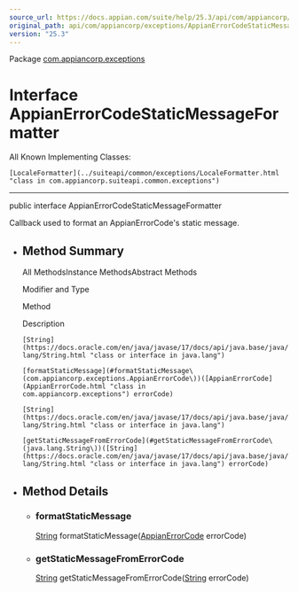 ```yaml
---
source_url: https://docs.appian.com/suite/help/25.3/api/com/appiancorp/exceptions/AppianErrorCodeStaticMessageFormatter.html
original_path: api/com/appiancorp/exceptions/AppianErrorCodeStaticMessageFormatter.html
version: "25.3"
---
```


Package [com.appiancorp.exceptions](package-summary.html)

# Interface AppianErrorCodeStaticMessageFormatter

All Known Implementing Classes:

`[LocaleFormatter](../suiteapi/common/exceptions/LocaleFormatter.html "class in com.appiancorp.suiteapi.common.exceptions")`

* * *

public interface AppianErrorCodeStaticMessageFormatter

Callback used to format an AppianErrorCode's static message.

-   ## Method Summary

    All MethodsInstance MethodsAbstract Methods

    Modifier and Type

    Method

    Description

    `[String](https://docs.oracle.com/en/java/javase/17/docs/api/java.base/java/lang/String.html "class or interface in java.lang")`

    `[formatStaticMessage](#formatStaticMessage\(com.appiancorp.exceptions.AppianErrorCode\))([AppianErrorCode](AppianErrorCode.html "class in com.appiancorp.exceptions") errorCode)`

    `[String](https://docs.oracle.com/en/java/javase/17/docs/api/java.base/java/lang/String.html "class or interface in java.lang")`

    `[getStaticMessageFromErrorCode](#getStaticMessageFromErrorCode\(java.lang.String\))([String](https://docs.oracle.com/en/java/javase/17/docs/api/java.base/java/lang/String.html "class or interface in java.lang") errorCode)`

-   ## Method Details

    -   ### formatStaticMessage

        [String](https://docs.oracle.com/en/java/javase/17/docs/api/java.base/java/lang/String.html "class or interface in java.lang") formatStaticMessage([AppianErrorCode](AppianErrorCode.html "class in com.appiancorp.exceptions") errorCode)

    -   ### getStaticMessageFromErrorCode

        [String](https://docs.oracle.com/en/java/javase/17/docs/api/java.base/java/lang/String.html "class or interface in java.lang") getStaticMessageFromErrorCode([String](https://docs.oracle.com/en/java/javase/17/docs/api/java.base/java/lang/String.html "class or interface in java.lang") errorCode)